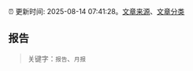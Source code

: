 :alarm_clock: 更新时间: 2025-08-14 07:41:28。[文章来源](/README.md)、[文章分类](/TAGS.md)

## 报告


> 关键字：`报告`、`月报`



